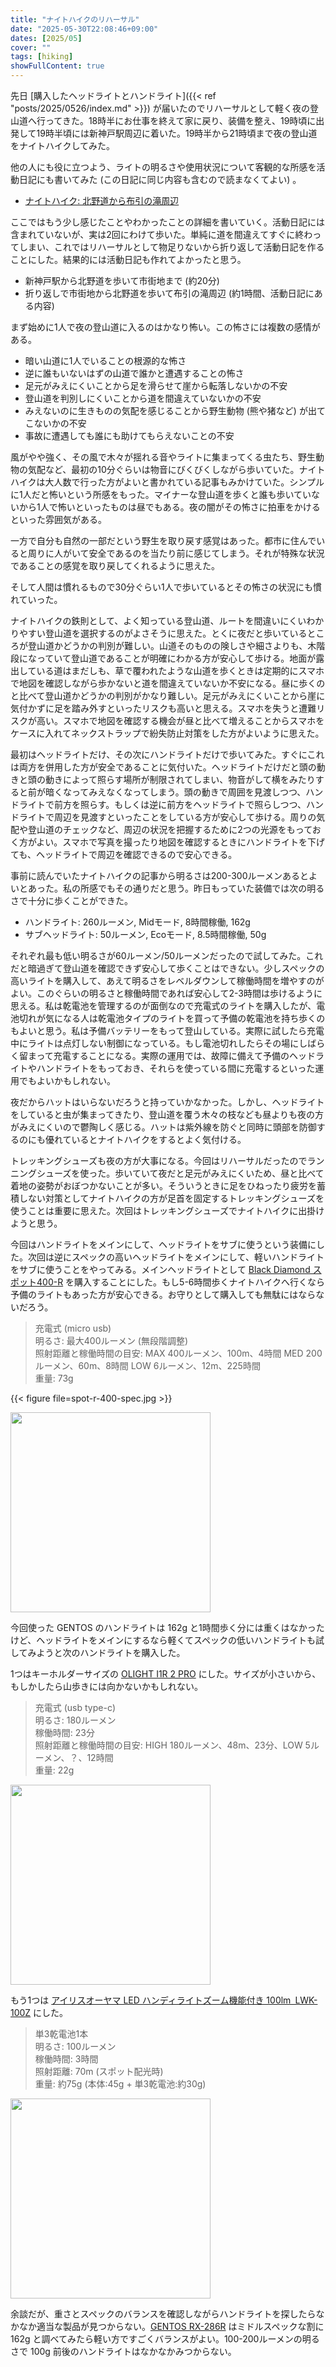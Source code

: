 ```yaml
---
title: "ナイトハイクのリハーサル"
date: "2025-05-30T22:08:46+09:00"
dates: [2025/05]
cover: ""
tags: [hiking]
showFullContent: true
---
```


先日 [購入したヘッドライトとハンドライト]({{< ref "posts/2025/0526/index.md" >}}) が届いたのでリハーサルとして軽く夜の登山道へ行ってきた。18時半にお仕事を終えて家に戻り、装備を整え、19時頃に出発して19時半頃には新神戸駅周辺に着いた。19時半から21時頃まで夜の登山道をナイトハイクしてみた。

他の人にも役に立つよう、ライトの明るさや使用状況について客観的な所感を活動日記にも書いてみた (この日記に同じ内容も含むので読まなくてよい) 。

* [ナイトハイク: 北野道から布引の滝周辺](https://yamap.com/activities/40353011)

ここではもう少し感じたことやわかったことの詳細を書いていく。活動日記には含まれていないが、実は2回にわけて歩いた。単純に道を間違えてすぐに終わってしまい、これではリハーサルとして物足りないから折り返して活動日記を作ることにした。結果的には活動日記も作れてよかったと思う。

* 新神戸駅から北野道を歩いて市街地まで (約20分)
* 折り返しで市街地から北野道を歩いて布引の滝周辺 (約1時間、活動日記にある内容)

まず始めに1人で夜の登山道に入るのはかなり怖い。この怖さには複数の感情がある。

* 暗い山道に1人でいることの根源的な怖さ
* 逆に誰もいないはずの山道で誰かと遭遇することの怖さ
* 足元がみえにくいことから足を滑らせて崖から転落しないかの不安
* 登山道を判別しにくいことから道を間違えていないかの不安
* みえないのに生きものの気配を感じることから野生動物 (熊や猪など) が出てこないかの不安
* 事故に遭遇しても誰にも助けてもらえないことの不安

風がやや強く、その風で木々が揺れる音やライトに集まってくる虫たち、野生動物の気配など、最初の10分ぐらいは物音にびくびくしながら歩いていた。ナイトハイクは大人数で行った方がよいと書かれている記事もみかけていた。シンプルに1人だと怖いという所感をもった。マイナーな登山道を歩くと誰も歩いていないから1人で怖いといったものは昼でもある。夜の闇がその怖さに拍車をかけるといった雰囲気がある。

一方で自分も自然の一部だという野生を取り戻す感覚はあった。都市に住んでいると周りに人がいて安全であるのを当たり前に感じてしまう。それが特殊な状況であることの感覚を取り戻してくれるように思えた。

そして人間は慣れるもので30分ぐらい1人で歩いているとその怖さの状況にも慣れていった。

ナイトハイクの鉄則として、よく知っている登山道、ルートを間違いにくいわかりやすい登山道を選択するのがよさそうに思えた。とくに夜だと歩いているところが登山道かどうかの判別が難しい。山道そのものの険しさや細さよりも、木階段になっていて登山道であることが明確にわかる方が安心して歩ける。地面が露出している道はまだしも、草で覆われたような山道を歩くときは定期的にスマホで地図を確認しながら歩かないと道を間違えていないか不安になる。昼に歩くのと比べて登山道かどうかの判別がかなり難しい。足元がみえにくいことから崖に気付かずに足を踏み外すといったリスクも高いと思える。スマホを失うと遭難リスクが高い。スマホで地図を確認する機会が昼と比べて増えることからスマホをケースに入れてネックストラップで紛失防止対策をした方がよいように思えた。

最初はヘッドライトだけ、その次にハンドライトだけで歩いてみた。すぐにこれは両方を併用した方が安全であることに気付いた。ヘッドライトだけだと頭の動きと頭の動きによって照らす場所が制限されてしまい、物音がして横をみたりすると前が暗くなってみえなくなってしまう。頭の動きで周囲を見渡しつつ、ハンドライトで前方を照らす。もしくは逆に前方をヘッドライトで照らしつつ、ハンドライトで周辺を見渡すといったことをしている方が安心して歩ける。周りの気配や登山道のチェックなど、周辺の状況を把握するために2つの光源をもっておく方がよい。スマホで写真を撮ったり地図を確認するときにハンドライトを下げても、ヘッドライトで周辺を確認できるので安心できる。

事前に読んでいたナイトハイクの記事から明るさは200-300ルーメンあるとよいとあった。私の所感でもその通りだと思う。昨日もっていた装備では次の明るさで十分に歩くことができた。

* ハンドライト:  260ルーメン, Midモード, 8時間稼働, 162g
* サブヘッドライト: 50ルーメン, Ecoモード, 8.5時間稼働, 50g

それぞれ最も低い明るさが60ルーメン/50ルーメンだったので試してみた。これだと暗過ぎて登山道を確認できず安心して歩くことはできない。少しスペックの高いライトを購入して、あえて明るさをレベルダウンして稼働時間を増やすのがよい。このぐらいの明るさと稼働時間であれば安心して2-3時間は歩けるように思える。私は乾電池を管理するのが面倒なので充電式のライトを購入したが、電池切れが気になる人は乾電池タイプのライトを買って予備の乾電池を持ち歩くのもよいと思う。私は予備バッテリーをもって登山している。実際に試したら充電中にライトは点灯しない制御になっている。もし電池切れしたらその場にしばらく留まって充電することになる。実際の運用では、故障に備えて予備のヘッドライトやハンドライトをもっておき、それらを使っている間に充電するといった運用でもよいかもしれない。

夜だからハットはいらないだろうと持っていかなかった。しかし、ヘッドライトをしていると虫が集まってきたり、登山道を覆う木々の枝なども昼よりも夜の方がみえにくいので鬱陶しく感じる。ハットは紫外線を防ぐと同時に頭部を防御するのにも優れているとナイトハイクをするとよく気付ける。

トレッキングシューズも夜の方が大事になる。今回はリハーサルだったのでランニングシューズを使った。歩いていて夜だと足元がみえにくいため、昼と比べて着地の姿勢がおぼつかないことが多い。そういうときに足をひねったり疲労を蓄積しない対策としてナイトハイクの方が足首を固定するトレッキングシューズを使うことは重要に思えた。次回はトレッキングシューズでナイトハイクに出掛けようと思う。

今回はハンドライトをメインにして、ヘッドライトをサブに使うという装備にした。次回は逆にスペックの高いヘッドライトをメインにして、軽いハンドライトをサブに使うことをやってみる。メインヘッドライトとして [Black Diamond スポット400-R](https://blackdiamondequipment.com/products/spot-400-r-rechargeable-headlamp) を購入することにした。もし5-6時間歩くナイトハイクへ行くなら予備のライトもあった方が安心できる。お守りとして購入しても無駄にはならないだろう。

> 充電式 (micro usb)<br />
> 明るさ: 最大400ルーメン (無段階調整)<br />
> 照射距離と稼働時間の目安: MAX 400ルーメン、100m、4時間 MED 200ルーメン、60m、8時間 LOW 6ルーメン、12m、225時間<br />
> 重量: 73g<br />

{{< figure file=spot-r-400-spec.jpg >}}

<a href="https://amzn.to/3StbCME" target="_blank"><img src="https://m.media-amazon.com/images/I/61FqDMnMPrL._AC_SX679_.jpg" width="320"></a>

今回使った GENTOS のハンドライトは 162g と1時間歩く分には重くはなかったけど、ヘッドライトをメインにするなら軽くてスペックの低いハンドライトも試してみようと次のハンドライトを購入した。

1つはキーホルダーサイズの [OLIGHT I1R 2 PRO](https://jp.olight.com/store/olight-i1r-2-pro) にした。サイズが小さいから、もしかしたら山歩きには向かないかもしれない。

> 充電式 (usb type-c)<br />
> 明るさ: 180ルーメン<br />
> 稼働時間: 23分<br />
> 照射距離と稼働時間の目安: HIGH 180ルーメン、48m、23分、LOW 5ルーメン、？、12時間<br />
> 重量: 22g<br />

<a href="https://amzn.to/4kPexeV" target="_blank"><img src="https://m.media-amazon.com/images/I/61g61Cp4sBL._AC_SX679_.jpg" width="320"></a>

もう1つは [アイリスオーヤマ LED ハンディライトズーム機能付き 100lm LWK-100Z](https://www.irisohyama.co.jp/products/tool-diy-material/led-work-light/handy-light/with-led-handy-light-zoom-function) にした。

> 単3乾電池1本<br />
> 明るさ: 100ルーメン<br />
> 稼働時間: 3時間<br />
> 照射距離: 70m (スポット配光時)<br />
> 重量: 約75g (本体:45g + 単3乾電池:約30g)<br />

<a href="https://amzn.to/3Ft3sB8" target="_blank"><img src="https://m.media-amazon.com/images/I/51XMFGyZqQL._AC_SX679_.jpg" width="320"></a>

余談だが、重さとスペックのバランスを確認しながらハンドライトを探したらなかなか適当な製品が見つからない。[GENTOS RX-286R](https://www.gentos.jp/products/series/rx/rx-286r/) はミドルスペックな割に 162g と調べてみたら軽い方ですごくバランスがよい。100-200ルーメンの明るさで 100g 前後のハンドライトはなかなかみつからない。
